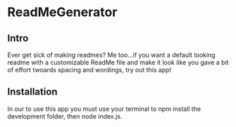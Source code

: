 # ReadMeGenerator
## Intro
Ever get sick of making readmes? Me too...if you want a default looking readme with a customizable ReadMe file and make it look like you gave a bit of effort twoards spacing and wordings, try out this app!
## Installation
In our to use this app you must use your terminal to npm install the development folder, then node index.js.
